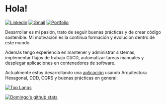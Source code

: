 # Hola!
[![Linkedin](https://img.shields.io/badge/-dalvarez-blue?style=flat-square&logo=Linkedin)](https://www.linkedin.com/in/jos%C3%A9-domingo-%C3%A1lvarez-caba-a711ba1a7)
[![Gmail](https://img.shields.io/badge/-dalvarezcaba@gmail.com-red?style=flat-square&logo=Gmail&logoColor=white)](mailto:dalvarezcaba@gmail.com)
[![Portfolio](https://img.shields.io/badge/portfolio-green?style=flat-square&logo=appveyor&logoColor=white)](https://domingoalvarez99.github.io/portfolio)

Desarrollar es mi pasión, trato de seguir buenas prácticas y de crear código sostenible. Mi motivación es la continua formación y evolución dentro de este mundo.

Además tengo experiencia en mantener y administrar sistemas, implementar flujos de trabajo CI/CD, automatizar tareas manuales y desplegar aplicaciones en contenedores de software.

Actualmente estoy desarrollando una [aplicación](https://github.com/DomingoAlvarez99/ddd-example) usando Arquitectura Hexagonal, DDD, CQRS y buenas prácticas en general.

[![Top Langs](https://github-readme-stats.vercel.app/api/top-langs/?username=DomingoAlvarez99&locale=es&layout=compact&show_icons=true&title_color=151515&text_color=848080)](https://github.com/DomingoAlvarez99?tab=repositories)

[![Domingo's github stats](https://github-readme-stats.vercel.app/api?username=DomingoAlvarez99&locale=es&show_icons=true&title_color=151515&icon_color=3A82EB&text_color=848080)](https://github.com/DomingoAlvarez99?tab=repositories)
